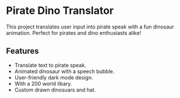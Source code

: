 # Pirate Dino Translator

This project translates user input into pirate speak with a fun dinosaur animation. Perfect for pirates and dino enthusiasts alike!

## Features

- Translate text to pirate speak.
- Animated dinosaur with a speech bubble.
- User-friendly dark mode design.
- With a 200 world libary.
- Custom drawn dinosuars and hat.
  